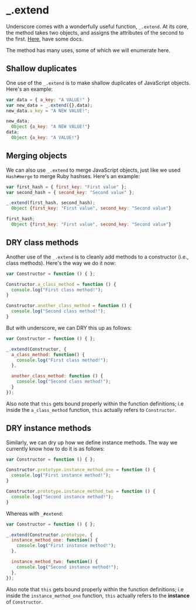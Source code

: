 # _.extend

Underscore comes with a wonderfully useful function, `_.extend`. At its core, the method takes two objects, and assigns the attributes of the second to the first. [Here][underscore-extend], have some docs.

The method has many uses, some of which we will enumerate here.

[underscore-extend]: http://underscorejs.org/#extend

## Shallow duplicates
One use of the `_.extend` is to make shallow duplicates of JavaScript objects. Here's an example:

```javascript
var data = { a_key: "A VALUE!" }
var new_data = _.extend({},data);
new_data.a_key = "A NEW VALUE!";

new_data;
  Object {a_key: "A NEW VALUE!"}
data;
  Object {a_key: "A VALUE!"}
```

## Merging objects
We can also use `_.extend` to merge JavaScript objects, just like we used `Hash#merge` to merge Ruby hashses. Here's an example:

```javascript
var first_hash = { first_key: "First value" };
var second_hash = { second_key: "Second value" };

_.extend(first_hash, second_hash);
  Object {first_key: "First value", second_key: "Second value"}

first_hash;
  Object {first_key: "First value", second_key: "Second value"}
```

## DRY class methods
Another use of the `_.extend` is to cleanly add methods to a constructor (i.e., class methods). Here's the way we do it now:

```javascript
var Constructor = function () { };

Constructor.a_class_method = function () {
  console.log("First class method!");
}

Constructor.another_class_method = function () {
  console.log("Second class method!");
}
```

But with underscore, we can DRY this up as follows:
```javascript
var Constructor = function () { };

_.extend(Constructor, {
  a_class_method: function() {
    console.log("First class method!");
  },

  another_class_method: function () {
    console.log("Second class method!");
  }
});
```

Also note that `this` gets bound properly within the function definitions; i.e inside the `a_class_method` function, `this` actually refers to `Constructor`.

## DRY instance methods
Similarly, we can dry up how we define instance methods. The way we currently know how to do it is as follows:

```javascript
var Constructor = function () { };

Constructor.prototype.instance_method_one = function () {
  console.log("First instance method!");
}

Constructor.prototype.instance_method_two = function () {
  console.log("Second instance method!");
}
```

Whereas with `_#extend`:
```javascript
var Constructor = function () { };

_.extend(Constructor.prototype, {
  instance_method_one: function() {
    console.log("First instance method!");
  },

  instance_method_two: function() {
    console.log("Second instance method!");
  },
});
```

Also note that `this` gets bound properly within the function definitions; i.e inside the `instance_method_one` function, `this` actually refers to the **instance** of `Constructor`.
